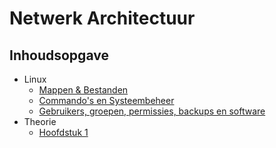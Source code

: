 
# Netwerk Architectuur
## Inhoudsopgave
* Linux
    * [Mappen & Bestanden](/mappen-bestanden)
    * [Commando's en Systeembeheer]()
    * [Gebruikers, groepen, permissies, backups en software]()
* Theorie
    * [Hoofdstuk 1]()

